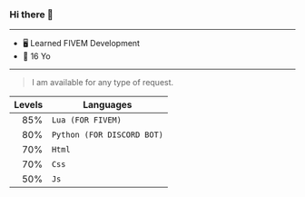 ### Hi there 👋
---

- 🖥 Learned FIVEM Development  
- 🎈 16 Yo

---

> I am available for any type of request.

| Levels | Languages |
|-----:|-----------|
|   85%| `Lua (FOR FIVEM)` |
|   80%| `Python (FOR DISCORD BOT)`|
|   70%| `Html`      |
|   70%| `Css`       |
|   50%| `Js`        |


<!--
**Yoltix02/Yoltix02** is a ✨ _special_ ✨ repository because its `README.md` (this file) appears on your GitHub profile.

Here are some ideas to get you started:

- 🔭 I’m currently working on ...
- 🌱 I’m currently learning ...
- 👯 I’m looking to collaborate on ...
- 🤔 I’m looking for help with ...
- 💬 Ask me about ...
- 📫 How to reach me: ...
- 😄 Pronouns: ...
- ⚡ Fun fact: ...
-->
